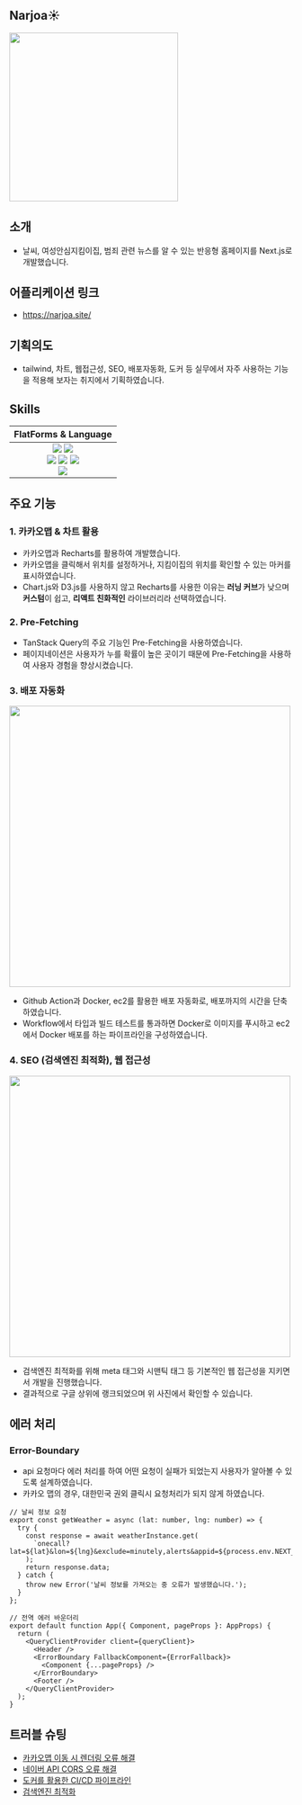 ## Narjoa☀️
<img src="https://github.com/user-attachments/assets/26d7e92a-78c4-4c17-8f1f-4ff63eef1e1b" width=300/>

## 소개
- 날씨, 여성안심지킴이집, 범죄 관련 뉴스를 알 수 있는 반응형 홈페이지를 Next.js로 개발했습니다.

## 어플리케이션 링크
- https://narjoa.site/

## 기획의도
- tailwind, 차트, 웹접근성, SEO, 배포자동화, 도커 등 실무에서 자주 사용하는 기능을 적용해 보자는 취지에서 기획하였습니다.

## Skills

| FlatForms & Language |
| :-: |
| <img src="https://img.shields.io/badge/javascript-F7DF1E?style=for-the-badge&logo=javascript&logoColor=white"> <img src="https://img.shields.io/badge/typescript-3178C6?style=for-the-badge&logo=typescript&logoColor=white"><br/><img src="https://img.shields.io/badge/next-000000?style=for-the-badge&logo=nextdotjs&logoColor=white"> <img src="https://img.shields.io/badge/reactquery-FF4154?style=for-the-badge&logo=reactquery&logoColor=white"> <img src="https://img.shields.io/badge/docker-2496ED?style=for-the-badge&logo=docker&logoColor=white"><br/><img src="https://img.shields.io/badge/tailwindcss-06B6D4?style=for-the-badge&logo=tailwindcss&logoColor=white">
 
## 주요 기능

### 1. 카카오맵 & 차트 활용
- 카카오맵과 Recharts를 활용하여 개발했습니다.<strong></strong>
- 카카오맵을 클릭해서 위치를 설정하거나, 지킴이집의 위치를 확인할 수 있는 마커를 표시하였습니다.
- Chart.js와 D3.js를 사용하지 않고 Recharts를 사용한 이유는 <strong>러닝 커브</strong>가 낮으며 <strong>커스텀</strong>이 쉽고, <strong>리액트 친화적인</strong> 라이브러리라 선택하였습니다.

### 2. Pre-Fetching
- TanStack Query의 주요 기능인 Pre-Fetching을 사용하였습니다.
- 페이지네이션은 사용자가 누를 확률이 높은 곳이기 때문에 Pre-Fetching을 사용하여 사용자 경험을 향상시켰습니다.

### 3. 배포 자동화
<img src="https://github.com/user-attachments/assets/2267caa9-a903-4b86-9a13-a1486253b5ce" width=500/>

- Github Action과 Docker, ec2를 활용한 배포 자동화로, 배포까지의 시간을 단축하였습니다.
- Workflow에서 타입과 빌드 테스트를 통과하면 Docker로 이미지를 푸시하고 ec2에서 Docker 배포를 하는 파이프라인을 구성하였습니다.

### 4. SEO (검색엔진 최적화), 웹 접근성
<img src="https://github.com/user-attachments/assets/a492f3b7-1e6e-4eaf-9fa7-94ed049aadce" width=500 />

- 검색엔진 최적화를 위해 meta 태그와 시맨틱 태그 등 기본적인 웹 접근성을 지키면서 개발을 진행했습니다.
- 결과적으로 구글 상위에 랭크되었으며 위 사진에서 확인할 수 있습니다.

## 에러 처리

### Error-Boundary
- api 요청마다 에러 처리를 하여 어떤 요청이 실패가 되었는지 사용자가 알아볼 수 있도록 설계하였습니다.
- 카카오 맵의 경우, 대한민국 권외 클릭시 요청처리가 되지 않게 하였습니다.
```
// 날씨 정보 요청
export const getWeather = async (lat: number, lng: number) => {
  try {
    const response = await weatherInstance.get(
      `onecall?lat=${lat}&lon=${lng}&exclude=minutely,alerts&appid=${process.env.NEXT_PUBLIC_WEATHER_API_KEY}&units=metric`,
    );
    return response.data;
  } catch {
    throw new Error('날씨 정보를 가져오는 중 오류가 발생했습니다.');
  }
};

// 전역 에러 바운더리
export default function App({ Component, pageProps }: AppProps) {
  return (
    <QueryClientProvider client={queryClient}>
      <Header />
      <ErrorBoundary FallbackComponent={ErrorFallback}>
        <Component {...pageProps} />
      </ErrorBoundary>
      <Footer />
    </QueryClientProvider>
  );
}
```

## 트러블 슈팅
- [카카오맵 이동 시 렌더링 오류 해결](https://velog.io/@d_hyeon/카카오-지도-이동-시-렌더링-오류-해결)
- [네이버 API CORS 오류 해결](https://velog.io/@d_hyeon/네이버-API-CORS-오류-해결)
- [도커를 활용한 CI/CD 파이프라인](https://velog.io/@d_hyeon/도커를-활용한-CICD-파이프라인)
- [검색엔진 최적화](https://velog.io/@d_hyeon/Next.js로-검색엔진-최적화-해보기)

